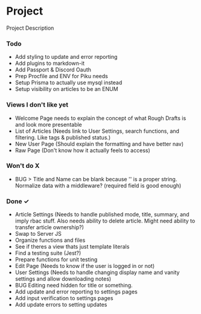# Project

Project Description

<!--Pull individual Views IDLY into the "In Progress" and break down the stuff in parens into individual list items when working on them-->
<!-- Testing tutorial https://www.albertgao.xyz/2017/05/24/how-to-test-expressjs-with-jest-and-supertest/ -->
<!-- Prisma has a jest mock https://www.prisma.io/docs/guides/testing/unit-testing -->

### Todo

- Add styling to update and error reporting
- Add plugins to markdown-it
- Add Passport & Discord Oauth
- Prep Procfile and ENV for Piku needs
- Setup Prisma to actually use mysql instead
- Setup visibility on articles to be an ENUM

### Views I don't like yet

- Welcome Page needs to explain the concept of what Rough Drafts is and look more presentable
- List of Articles (Needs link to User Settings, search functions, and filtering. Like tags & published status.)
- New User Page (Should explain the formatting and have better nav)
- Raw Page (Don't know how it actually feels to access)

### Won't do X

- BUG > Title and Name can be blank because '' is a proper string. Normalize data with a middleware? (required field is good enough)

### Done ✓

- Article Settings (Needs to handle published mode, title, summary, and imply rbac stuff. Also needs ability to delete article. Might need ability to transfer article ownership?)
- Swap to Server JS
- Organize functions and files
- See if theres a view thats just template literals
- Find a testing suite (Jest?)
- Prepare functions for unit testing
- Edit Page (Needs to know if the user is logged in or not)
- User Settings (Needs to handle changing display name and vanity settings and allow downloading notes)
- BUG Editing need hidden for title or something.
- Add update and error reporting to settings pages
- Add input verification to settings pages
- Add update errors to setting updates
